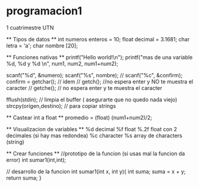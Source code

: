 # programacion1
1 cuatrimestre UTN



** Tipos de datos **
int numeros enteros = 10;
float decimal = 3.1681;
char letra = 'a';
char nombre [20];
    

** Funciones nativas **
printf("Hello world!\n");
printf("mas de una variable %d, %d y %d \n", num1, num2, num1+num2);

scanf("%d", &numero);
scanf("%s", nombre); // 
scanf("%c", &confirm);
confirm = getchar(); // idem
//        getch(); //no espera enter y NO te muestra el caracter
//        getche(); // no espera enter y te muestra el caracter

fflush(stdin); // limpia el buffer ( asegurarte que no quedo nada viejo)
strcpy(origen,destino); // para copiar strings


** Castear int a float **
promedio = (float) (num1+num2)/2; 

** Visualizacion de variables **
%d      decimal
%f      float
%.2f    float con 2 decimales (si hay mas redondea)
%c      character
%s      array de characters (string)


** Crear funciones **
//prototipo de la funcion (si usas mal la funcion da error)
int sumar1(int,int);

// desarrollo de la funcion
int sumar1(int x, int y){
    int suma;
    suma = x + y;
    return suma;
}